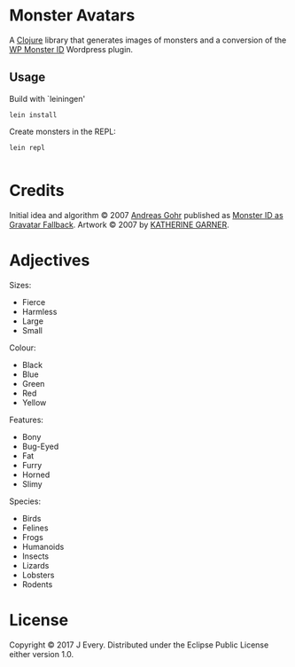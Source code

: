Monster Avatars
===============

A [Clojure](http://clojure.org) library that generates images of monsters and a conversion of the [WP Monster ID](http://scott.sherrillmix.com/blog/blogger/wp_monsterid/) Wordpress plugin.

## Usage

Build with `leiningen'

    lein install

Create monsters in the REPL:

    lein repl

```
```

Credits
=======

Initial idea and algorithm &copy; 2007 [Andreas Gohr](http://www.splitbrain.org) published as [Monster ID as Gravatar Fallback](http://www.splitbrain.org/blog/2007-01/20_monsterid_as_gravatar_fallback). Artwork &copy; 2007 by [KATHERINE GARNER](http://nomoretangerines.com).

Adjectives
==========

Sizes:
* Fierce
* Harmless
* Large
* Small

Colour:
* Black
* Blue
* Green
* Red
* Yellow

Features:
* Bony
* Bug-Eyed
* Fat
* Furry
* Horned
* Slimy

Species:
* Birds
* Felines
* Frogs
* Humanoids
* Insects
* Lizards
* Lobsters
* Rodents


License
=======

Copyright © 2017 J Every.  Distributed under the Eclipse Public License either version 1.0.